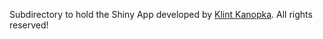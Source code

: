 Subdirectory to hold the Shiny App developed by [Klint Kanopka](https://github.com/klintkanopka). All rights reserved!